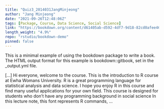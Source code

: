 ```yaml
---
title: "Quiz3_2014031JangMinjeong"
author: "Jang Minjeong"
date: "2021-09-26T12:48:06Z"
tags: [Package, Course, Data Science, Social Science]
link: "https://bookdown.org/content/d61405ab-d592-4df7-9d18-82cd0afee461/"
length_weight: "4.9%"
repo: "rstudio/bookdown-demo"
pinned: false
---
```


<p>This is a minimal example of using the bookdown package to write a book. The HTML output format for this example is bookdown::gitbook, set in the _output.yml file.</p> [...] Hi everyone, welcome to the course. This is the introduction to R course at Ewha Womans University. R is a great programming language for statistical analysis and data science. I hope you enjoy R in this course and find many useful applications for your own field. This course is designed for students who don’t have any programming background in social science In this lecture note, this font represents R commands, ...
